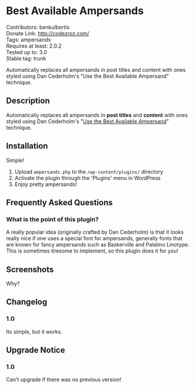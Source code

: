 # Best Available Ampersands
Contributors: benkulbertis  
Donate Link: http://codezroz.com/  
Tags: ampersands  
Requires at least: 2.0.2  
Tested up to: 3.0  
Stable tag: trunk  

Automatically replaces all ampersands in post titles and content with ones styled using
Dan Cederholm's "Use the Best Available Ampersand" technique.

## Description

Automatically replaces all ampersands in <strong>post titles</strong> and <strong>content</strong> with ones styled using
Dan Cederholm's "<a href="http://simplebits.com/notebook/2008/08/14/ampersands-2/">Use the Best Available Ampersand</a>" technique.

## Installation

Simple!

1. Upload `ampersands.php` to the `/wp-content/plugins/` directory
2. Activate the plugin through the 'Plugins' menu in WordPress
3. Enjoy pretty ampersands!

## Frequently Asked Questions

### What is the point of this plugin?

A really popular idea (originally crafted by Dan Cederholm) is that it looks really nice if one uses
a special font for ampersands, generally fonts that are known for fancy ampersands such as Baskerville and
Palatino Linotype. This is sometimes tiresome to implement, so this plugin does it for you!

## Screenshots

Why?

## Changelog

### 1.0
Its simple, but it works.

## Upgrade Notice

### 1.0
Can't upgrade if there was no previous version!